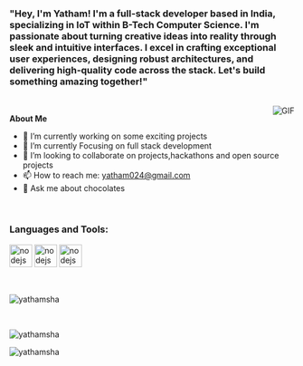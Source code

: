 
<!-- <img src="https://media.giphy.com/media/hvRJCLFzcasrR4ia7z/giphy.gif"> -->

<h3>"Hey, I'm Yatham! I'm a full-stack developer based in India, specializing in IoT within B-Tech Computer Science. I'm passionate about turning creative ideas into reality through sleek and intuitive interfaces. I excel in crafting exceptional user experiences, designing robust architectures, and delivering high-quality code across the stack. Let's build something amazing together!"
</h3>

<br/>


<img align="right" alt="GIF" src="https://media.giphy.com/media/pOZhmE42D1WrCWATLK/giphy.gif" />


**About Me**

- 🔭 I’m currently working on some exciting projects
- 🌱 I’m currently Focusing on  full stack development
- 👯 I’m looking to collaborate on projects,hackathons and open source projects
- 📫 How to reach me: yatham024@gmail.com 
- 💬 Ask me about chocolates

<br />

<h3 align="left">Languages and Tools:</h3>
<p align="left"> 
<a href="https://www.w3schools.com/html/" target="_blank" rel="noreferrer"> <img src="https://www.vectorlogo.zone/logos/w3_html5/w3_html5-icon.svg" alt="nodejs" width="40" height="40"/></a>  
<a href="https://nodejs.org/en" target="_blank" rel="noreferrer"> <img src="https://www.vectorlogo.zone/logos/nodejs/nodejs-icon.svg" alt="nodejs" width="40" height="40"/></a>
<a href="https://nodejs.org/en" target="_blank" rel="noreferrer"> <img src="https://www.vectorlogo.zone/logos/w3_css/w3_css-icon.svg" alt="nodejs" width="40" height="40"/></a>

</p>
<br />

<p><img align="center" src="https://github-readme-stats.vercel.app/api/top-langs?username=yathamsha&show_icons=true&locale=en&layout=compact" alt="yathamsha" /></p>
<br />
<p><img align="center" src="https://github-readme-stats.vercel.app/api?username=yathamsha&show_icons=true&locale=en" alt="yathamsha" /></p>

<p><img align="center" src="https://github-readme-streak-stats.herokuapp.com/?user=yathamsha&" alt="yathamsha" /></p>
